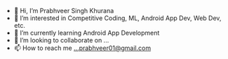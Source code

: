- 👋 Hi, I’m Prabhveer Singh Khurana 
- 👀 I’m interested in Competitive Coding, ML, Android App Dev, Web Dev, etc.
- 🌱 I’m currently learning Android App Development 
- 💞️ I’m looking to collaborate on ...
- 📫 How to reach me ...prabhveer01@gmail.com

<!---
prabhveer01/prabhveer01 is a ✨ special ✨ repository because its `README.md` (this file) appears on your GitHub profile.
You can click the Preview link to take a look at your changes.
--->

